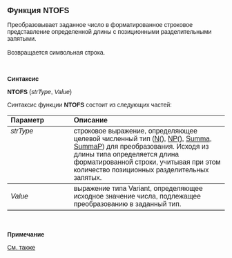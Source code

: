 <html>
<head>
<title>NTOFS</title>
</head>

<body>

<p><strong><font size="4" face="Arial">Функция NTOFS</font></strong></p>

<p><font face="Arial">Преобразовывает заданное число в форматированное 
строковое представление определенной длины с позиционными разделительными 
запятыми.<br>
<br>
Возвращается символьная строка.</font></p>

<p class="label">&nbsp;</p>

<p class="label"><font face="Arial"><b>Синтаксис</b></font></p>

<p><font face="Arial"><strong>NTOFS </strong>(<em>strType</em>, <em>
Value</em>)<br>
</font></p>

<p><font face="Arial">Синтаксис функции <strong>NTOFS</strong>
состоит из следующих частей:</font></p>

<table border="1" cellPadding="5" cols="2" frame="below" rules="rows">
<TBODY>
  <tr vAlign="top">
    <td class="label" width="29%"><font face="Arial"><b>Параметр</b></font></td>
    <td class="label" width="71%"><font face="Arial"><strong>Описание</strong></font></td>
  </tr>
  <tr vAlign="top">
    <td width="29%"><em><font face="Arial">strType</font></em></td>
    <td width="71%"><font face="Arial">строковое выражение, 
	определяющее целевой численный тип (<a href="../../../Types/N().html">N()</a>,
      <a href="../../../Types/Np().html">NP()</a>, <a href="../../../Types/Summa.html">
	Summa</a>,
      <a href="../../../Types/Summap.html">SummaP</a>) для преобразования. Исходя 
	из длины типа определяется длина форматированной строки, учитывая при этом 
	количество позиционных разделительных запятых.</font></td>
  </tr>
  <tr>
    <td width="29%"><em><font face="Arial">Value</font></em></td>
    <td width="71%"><font face="Arial">выражение типа Variant, 
	определяющее исходное значение числа, подлежащее преобразованию в заданный 
	тип.</font></td>
  </tr>
</TBODY>
</table>

<p class="label">&nbsp;</p>

<p class="label"><font face="Arial"><b>Примечание</b></font></p>

<p class="label"><a href="../../../functions.html"><font face="Arial">
См. также</font></a></p>
</body>
</html>
